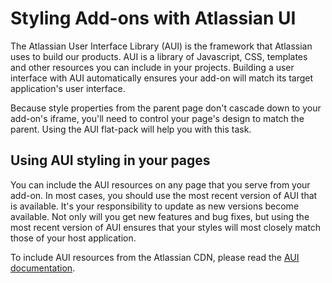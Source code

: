 # Styling Add-ons with Atlassian UI

The Atlassian User Interface Library (AUI) is the framework that Atlassian uses to build our
products. AUI is a library of Javascript, CSS, templates and other resources you can include
in your projects. Building a user interface with AUI automatically ensures your add-on will
match its target application's user interface.

Because style properties from the parent page don't cascade down to your add-on's iframe,
you'll need to control your page's design to match the parent. Using the AUI flat-pack
will help you with this task.

## Using AUI styling in your pages

You can include the AUI resources on any page that you serve from your add-on. In most cases, you
should use the most recent version of AUI that is available. It's your responsibility to update as
new versions become available. Not only will you get new features and bug fixes, but using the most
recent version of AUI ensures that your styles will most closely match those of your host application.

To include AUI resources from the Atlassian CDN, please read the
[AUI documentation](https://docs.atlassian.com/aui/latest/).

